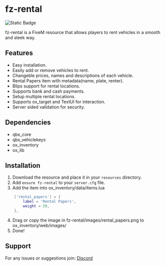 # fz-rental

![Static Badge](https://img.shields.io/badge/FzStudio-Discord?logo=discord&logoColor=%23FFFFFF&labelColor=%235865F2&color=%23333333&link=https%3A%2F%2Fdiscord.gg%2Fyk5ean6rte)

fz-rental is a FiveM resource that allows players to rent vehicles in a smooth and sleek way.

## Features
- Easy installation.
- Easily add or remove vehicles to rent.
- Changeble prices, names and descriptions of each vehicle.
- Rental Papers item with metadata(name, plate, renter).
- Blips support for rental locations.
- Supports bank and cash payments.
- Setup multiple rental locations.
- Supports ox_target and TextUI for interaction.
- Server sided validation for security.

## Dependencies
- qbx_core
- qbx_vehiclekeys
- ox_inventory
- ox_lib

## Installation
1. Download the resource and place it in your `resources` directory.
2. Add `ensure fz-rental` to your `server.cfg` file.
3. Add the item into ox_inventory/data/items.lua

```lua
    ['rental_papers'] = {
        label = 'Rental Papers',
        weight = 50,
    },
```

4. Drag or copy the image in fz-rental/images/rental_papers.png to ox_inventory/web/images/
5. Done!

## Support
For any issues or suggestions join: [Discord](#fz-rental)